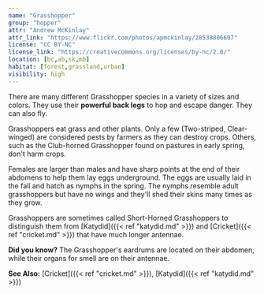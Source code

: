 ```yaml
---
name: "Grasshopper"
group: "hopper"
attr: "Andrew McKinlay"
attr_link: "https://www.flickr.com/photos/apmckinlay/28538806607"
license: "CC BY-NC"
license_link: "https://creativecommons.org/licenses/by-nc/2.0/"
location: [bc,ab,sk,mb]
habitat: [forest,grassland,urban]
visibility: high
---
```

There are many different Grasshopper species in a variety of sizes and colors. They use their **powerful back legs** to hop and escape danger. They can also fly.

Grasshoppers eat grass and other plants. Only a few (Two-striped, Clear-winged) are considered pests by farmers as they can destroy crops. Others, such as the Club-horned Grasshopper found on pastures in early spring, don't harm crops.

Females are larger than males and have sharp points at the end of their abdomens to help them lay eggs underground. The eggs are usually laid in the fall and hatch as nymphs in the spring. The nymphs resemble adult grasshoppers but have no wings and they'll shed their skins many times as they grow.

Grasshoppers are sometimes called Short-Horned Grasshoppers to distinguish them from [Katydid]({{< ref "katydid.md" >}}) and [Cricket]({{< ref "cricket.md" >}}) that have much longer antennae.

**Did you know?** The Grasshopper's eardrums are located on their abdomen, while their organs for smell are on their antennae.

<!-- generated, do not edit -->
**See Also:**
[Cricket]({{< ref "cricket.md" >}}),
[Katydid]({{< ref "katydid.md" >}})
